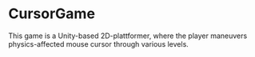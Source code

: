 # CursorGame
This game is a Unity-based 2D-plattformer, where the player maneuvers physics-affected mouse cursor through various levels.